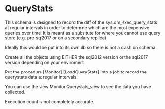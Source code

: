 # QueryStats

This schema is designed to record the diff of the sys.dm_exec_query_stats at regular intervals in order to determine which are the most expensive queries over time. It is meant as a subsitute for where you cannot use query store (e.g. pre-sql2017 or on a secondary replica)

Ideally this would be put into its own db so there is not a clash on schema.

Create all the objects using EITHER the sql2012 version or the sql2017 version depending on your enviroment

Put the procedure [Monitor].[LoadQueryStats] into a job to record the querystats data at regular intervals.

You can use the view Monitor.Querystats_view to see the data you have collected.

Execution count is not completely accurate.

